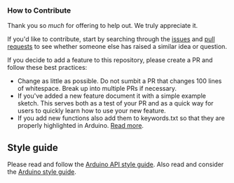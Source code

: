 ### How to Contribute

Thank you so *much* for offering to help out. We truly appreciate it.

If you'd like to contribute, start by searching through the [issues](https://github.com/sparkfun/SparkFun_Photodetector_Breakout_MAX30101_Qwiic/issues) and [pull requests](https://github.com/sparkfun/SparkFun_Photodetector_Breakout_MAX30101_Qwiic/pulls) to see whether someone else has raised a similar idea or question.

If you decide to add a feature to this repository, please create a PR and follow these best practices:

* Change as little as possible. Do not sumbit a PR that changes 100 lines of whitespace. Break up into multiple PRs if necessary.
* If you've added a new feature document it with a simple example sketch. This serves both as a test of your PR and as a quick way for users to quickly learn how to use your new feature.
* If you add new functions also add them to keywords.txt so that they are properly highlighted in Arduino. [Read more](https://www.arduino.cc/en/Hacking/libraryTutorial).

## Style guide

Please read and follow the [Arduino API style guide](https://www.arduino.cc/en/Reference/APIStyleGuide). Also read and consider the [Arduino style guide](https://www.arduino.cc/en/Reference/StyleGuide).
